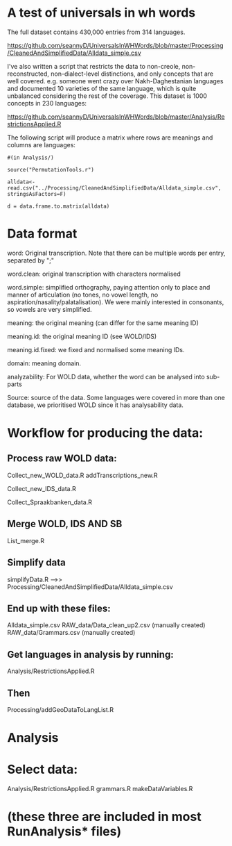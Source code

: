 # A test of universals in wh words


The full dataset contains 430,000 entries from 314 languages. 

https://github.com/seannyD/UniversalsInWHWords/blob/master/Processing/CleanedAndSimplifiedData/Alldata_simple.csv

I've also written a script that restricts the data to non-creole, non-reconstructed, non-dialect-level distinctions, and only concepts that are well covered.  e.g. someone went crazy over Nakh-Daghestanian languages and documented 10 varieties of the same language, which is quite unbalanced considering the rest of the coverage.  This dataset is 1000 concepts in 230 languages:

https://github.com/seannyD/UniversalsInWHWords/blob/master/Analysis/RestrictionsApplied.R

The following script will produce a matrix where rows are meanings and columns are languages:

```
#(in Analysis/)

source("PermutationTools.r")

alldata<-read.csv("../Processing/CleanedAndSimplifiedData/Alldata_simple.csv", stringsAsFactors=F)

d = data.frame.to.matrix(alldata)
```

#  Data format

word: Original transcription.  Note that there can be multiple words per entry, separated by ";"

word.clean: original transcription with characters normalised

word.simple: simplified orthography, paying attention only to place and manner of articulation (no tones, no vowel length, no aspiration/nasality/palatalisation).  We were mainly interested in consonants, so vowels are very simplified.

meaning: the original meaning (can differ for the same meaning ID)

meaning.id: the original meaning ID (see WOLD/IDS)

meaning.id.fixed: we fixed and normalised some meaning IDs.

domain: meaning domain.

analyzability: For WOLD data, whether the word can be analysed into sub-parts

Source: source of the data.  Some languages were covered in more than one database, we prioritised WOLD since it has analysability data.


# Workflow for producing the data:

## Process raw WOLD data:

Collect_new_WOLD_data.R
addTranscriptions_new.R

Collect_new_IDS_data.R

Collect_Spraakbanken_data.R

## Merge WOLD, IDS AND SB
List_merge.R

## Simplify data
simplifyData.R    -->> Processing/CleanedAndSimplifiedData/Alldata_simple.csv



## End up with these files:

Alldata_simple.csv
RAW_data/Data_clean_up2.csv (manually created)
RAW_data/Grammars.csv (manually created)

## Get languages in analysis by running:
Analysis/RestrictionsApplied.R

## Then 
Processing/addGeoDataToLangList.R


# Analysis

# Select data:
Analysis/RestrictionsApplied.R
grammars.R
makeDataVariables.R

# (these three are included in most RunAnalysis* files)
